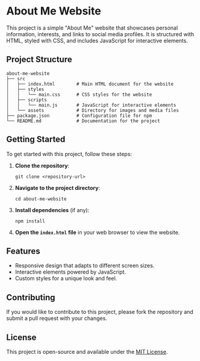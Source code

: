 # About Me Website

This project is a simple "About Me" website that showcases personal information, interests, and links to social media profiles. It is structured with HTML, styled with CSS, and includes JavaScript for interactive elements.

## Project Structure

```
about-me-website
├── src
│   ├── index.html        # Main HTML document for the website
│   ├── styles
│   │   └── main.css      # CSS styles for the website
│   ├── scripts
│   │   └── main.js       # JavaScript for interactive elements
│   └── assets            # Directory for images and media files
├── package.json          # Configuration file for npm
└── README.md             # Documentation for the project
```

## Getting Started

To get started with this project, follow these steps:

1. **Clone the repository**:
   ```
   git clone <repository-url>
   ```

2. **Navigate to the project directory**:
   ```
   cd about-me-website
   ```

3. **Install dependencies** (if any):
   ```
   npm install
   ```

4. **Open the `index.html` file** in your web browser to view the website.

## Features

- Responsive design that adapts to different screen sizes.
- Interactive elements powered by JavaScript.
- Custom styles for a unique look and feel.

## Contributing

If you would like to contribute to this project, please fork the repository and submit a pull request with your changes.

## License

This project is open-source and available under the [MIT License](LICENSE).